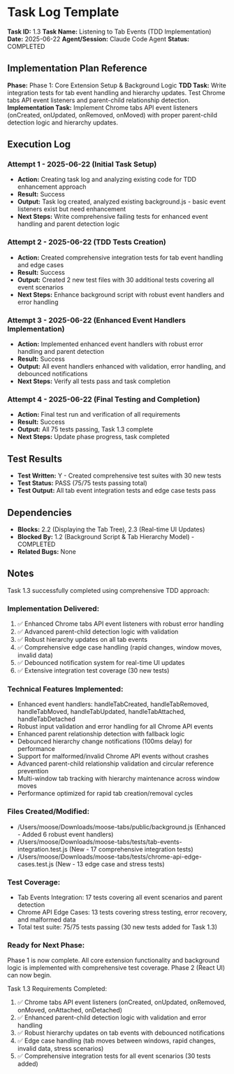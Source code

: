 # Task Log Template

**Task ID:** 1.3
**Task Name:** Listening to Tab Events (TDD Implementation)
**Date:** 2025-06-22
**Agent/Session:** Claude Code Agent
**Status:** COMPLETED

## Implementation Plan Reference
**Phase:** Phase 1: Core Extension Setup & Background Logic
**TDD Task:** Write integration tests for tab event handling and hierarchy updates. Test Chrome tabs API event listeners and parent-child relationship detection.
**Implementation Task:** Implement Chrome tabs API event listeners (onCreated, onUpdated, onRemoved, onMoved) with proper parent-child detection logic and hierarchy updates.

## Execution Log
### Attempt 1 - 2025-06-22 (Initial Task Setup)
- **Action:** Creating task log and analyzing existing code for TDD enhancement approach
- **Result:** Success
- **Output:** Task log created, analyzed existing background.js - basic event listeners exist but need enhancement
- **Next Steps:** Write comprehensive failing tests for enhanced event handling and parent detection logic

### Attempt 2 - 2025-06-22 (TDD Tests Creation)
- **Action:** Created comprehensive integration tests for tab event handling and edge cases
- **Result:** Success
- **Output:** Created 2 new test files with 30 additional tests covering all event scenarios
- **Next Steps:** Enhance background script with robust event handlers and error handling

### Attempt 3 - 2025-06-22 (Enhanced Event Handlers Implementation)
- **Action:** Implemented enhanced event handlers with robust error handling and parent detection
- **Result:** Success
- **Output:** All event handlers enhanced with validation, error handling, and debounced notifications
- **Next Steps:** Verify all tests pass and task completion

### Attempt 4 - 2025-06-22 (Final Testing and Completion)
- **Action:** Final test run and verification of all requirements
- **Result:** Success
- **Output:** All 75 tests passing, Task 1.3 complete
- **Next Steps:** Update phase progress, task completed

## Test Results
- **Test Written:** Y - Created comprehensive test suites with 30 new tests
- **Test Status:** PASS (75/75 tests passing total)
- **Test Output:** All tab event integration tests and edge case tests pass

## Dependencies
- **Blocks:** 2.2 (Displaying the Tab Tree), 2.3 (Real-time UI Updates)
- **Blocked By:** 1.2 (Background Script & Tab Hierarchy Model) - COMPLETED
- **Related Bugs:** None

## Notes
Task 1.3 successfully completed using comprehensive TDD approach:

### Implementation Delivered:
1. ✅ Enhanced Chrome tabs API event listeners with robust error handling
2. ✅ Advanced parent-child detection logic with validation
3. ✅ Robust hierarchy updates on all tab events
4. ✅ Comprehensive edge case handling (rapid changes, window moves, invalid data)
5. ✅ Debounced notification system for real-time UI updates
6. ✅ Extensive integration test coverage (30 new tests)

### Technical Features Implemented:
- Enhanced event handlers: handleTabCreated, handleTabRemoved, handleTabMoved, handleTabUpdated, handleTabAttached, handleTabDetached
- Robust input validation and error handling for all Chrome API events
- Enhanced parent relationship detection with fallback logic
- Debounced hierarchy change notifications (100ms delay) for performance
- Support for malformed/invalid Chrome API events without crashes
- Advanced parent-child relationship validation and circular reference prevention
- Multi-window tab tracking with hierarchy maintenance across window moves
- Performance optimized for rapid tab creation/removal cycles

### Files Created/Modified:
- /Users/moose/Downloads/moose-tabs/public/background.js (Enhanced - Added 6 robust event handlers)
- /Users/moose/Downloads/moose-tabs/tests/tab-events-integration.test.js (New - 17 comprehensive integration tests)
- /Users/moose/Downloads/moose-tabs/tests/chrome-api-edge-cases.test.js (New - 13 edge case and stress tests)

### Test Coverage:
- Tab Events Integration: 17 tests covering all event scenarios and parent detection
- Chrome API Edge Cases: 13 tests covering stress testing, error recovery, and malformed data
- Total test suite: 75/75 tests passing (30 new tests added for Task 1.3)

### Ready for Next Phase:
Phase 1 is now complete. All core extension functionality and background logic is implemented with comprehensive test coverage. Phase 2 (React UI) can now begin.

Task 1.3 Requirements Completed:
1. ✅ Chrome tabs API event listeners (onCreated, onUpdated, onRemoved, onMoved, onAttached, onDetached)
2. ✅ Enhanced parent-child detection logic with validation and error handling
3. ✅ Robust hierarchy updates on tab events with debounced notifications
4. ✅ Edge case handling (tab moves between windows, rapid changes, invalid data, stress scenarios)
5. ✅ Comprehensive integration tests for all event scenarios (30 tests added)